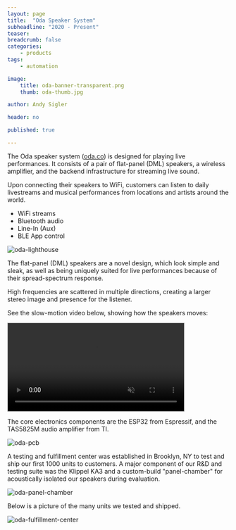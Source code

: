 ```yaml
---
layout: page
title:  "Oda Speaker System"
subheadline: "2020 - Present"
teaser: 
breadcrumb: false
categories:
    - products
tags:
    - automation

image:
    title: oda-banner-transparent.png
    thumb: oda-thumb.jpg

author: Andy Sigler

header: no

published: true

---
```


<!-- remove border from title image, b/c it has alpha channel -->
<script type="text/javascript">
    document.getElementById('titleImage').style.border = '0px';
</script>

The Oda speaker system ([oda.co](https://oda.co)) is designed for playing live performances. It consists of a pair of flat-panel (DML) speakers, a wireless amplifier, and the backend infrastructure for streaming live sound.

Upon connecting their speakers to WiFi, customers can listen to daily livestreams and musical performances from locations and artists around the world.

 - WiFi streams
 - Bluetooth audio
 - Line-In (Aux)
 - BLE App control

![oda-lighthouse]({{site.url}}/images/oda-lighthouse.png)
<!-- ![oda-accessories]({{site.url}}/images/oda-accessories.png)  -->

The flat-panel (DML) speakers are a novel design, which look simple and sleak, as well as being uniquely suited for live performances because of their spread-spectrum response.

High frequencies are scattered in multiple directions, creating a larger stereo image and presence for the listener.

See the slow-motion video below, showing how the speakers moves:

<video id="vid_oda_soundboard" style="width:100%;max-width:400px; height:auto; border:1px solid #aaa" width="640" height="360" controls loop muted>
  <source src="{{site.url}}/images/oda-moving-soundboard.webm" type="video/webm">
  <source src="{{site.url}}/images/oda-moving-soundboard.ogv" type="video/ogg">
  <source src="{{site.url}}/images/oda-moving-soundboard.mp4" type="video/mp4">
</video>
<script type="text/javascript">
    var vid_oda_soundboard = document.getElementById('vid_oda_soundboard');
    vid_oda_soundboard.removeAttribute('controls');
    vid_oda_soundboard.addEventListener('canplaythrough', function(e){
        vid_oda_soundboard.play();
    })
</script>

<!-- ![oda-table-top]({{site.url}}/images/oda-table-top.png) -->

<!-- Our 2nd-generation speakers (pictured below) achieve a frequency reponse of ~40Hz-20kHz, making them both look great and sound big.

![oda-inside-panel-v2]({{site.url}}/images/oda-inside-panel-v2.png) -->

The core electronics components are the ESP32 from Espressif, and the TAS5825M audio amplifier from TI.

![oda-pcb]({{site.url}}/images/oda-pcb.png)

A testing and fulfillment center was established in Brooklyn, NY to test and ship our first 1000 units to customers. A major component of our R&D and testing suite was the Klippel KA3 and a custom-build "panel-chamber" for acoustically isolated our speakers during evaluation.

![oda-panel-chamber]({{site.url}}/images/oda-panel-chamber.png)

Below is a picture of the many units we tested and shipped.

![oda-fulfillment-center]({{site.url}}/images/oda-fulfillment-center.png)


